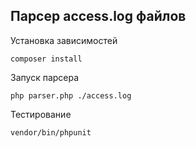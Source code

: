 ## Парсер access.log файлов
Установка зависимостей
````
composer install
````
Запуск парсера
````
php parser.php ./access.log  
````
Тестирование
````
vendor/bin/phpunit 
````